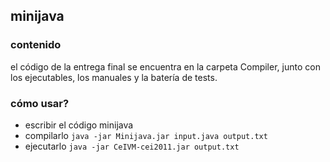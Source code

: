 minijava
----------

### contenido

el código de la entrega final se encuentra en la carpeta Compiler, junto con los ejecutables, los manuales y la batería de tests.

### cómo usar?

* escribir el código minijava
* compilarlo `java -jar Minijava.jar input.java output.txt`
* ejecutarlo `java -jar CeIVM-cei2011.jar output.txt`
